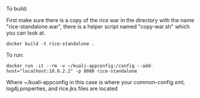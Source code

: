 To build:

First make sure there is a copy of the rice war in the directory with the name
"rice-standalone.war", there is a helper script named "copy-war.sh" which you
can look at.

```docker build -t rice-standalone .```

To run:

```docker run -it --rm -v ~/kuali-appconfig:/config --add-host="localhost:10.0.2.2" -p 8080 rice-standalone```

Where ~/kuali-appconfig in this case is where your common-config.xml,
log4j.properties, and rice.jks files are located
